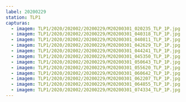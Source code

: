 ```yaml
---
label: 20200229
station: TLP1
capturas:
  - imagem: TLP1/2020/202002/20200229/M20200301_020235_TLP_1P.jpg
  - imagem: TLP1/2020/202002/20200229/M20200301_040318_TLP_1P.jpg
  - imagem: TLP1/2020/202002/20200229/M20200301_040811_TLP_1P.jpg
  - imagem: TLP1/2020/202002/20200229/M20200301_042629_TLP_1P.jpg
  - imagem: TLP1/2020/202002/20200229/M20200301_044241_TLP_1P.jpg
  - imagem: TLP1/2020/202002/20200229/M20200301_045350_TLP_1P.jpg
  - imagem: TLP1/2020/202002/20200229/M20200301_050643_TLP_1P.jpg
  - imagem: TLP1/2020/202002/20200229/M20200301_055620_TLP_1P.jpg
  - imagem: TLP1/2020/202002/20200229/M20200301_060642_TLP_1P.jpg
  - imagem: TLP1/2020/202002/20200229/M20200301_062207_TLP_1P.jpg
  - imagem: TLP1/2020/202002/20200229/M20200301_064855_TLP_1P.jpg
  - imagem: TLP1/2020/202002/20200229/M20200301_074334_TLP_1P.jpg
---
```


